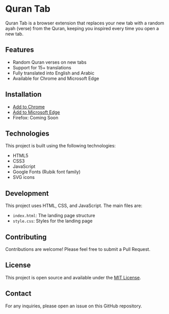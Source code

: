 # Quran Tab

Quran Tab is a browser extension that replaces your new tab with a random ayah (verse) from the Quran, keeping you inspired every time you open a new tab.

## Features

- Random Quran verses on new tabs
- Support for 15+ translations
- Fully translated into English and Arabic
- Available for Chrome and Microsoft Edge

## Installation

- [Add to Chrome](https://bit.ly/qt-chrome)
- [Add to Microsoft Edge](https://bit.ly/qt-edge)
- Firefox: Coming Soon

## Technologies

This project is built using the following technologies:

- HTML5
- CSS3
- JavaScript
- Google Fonts (Rubik font family)
- SVG icons

## Development

This project uses HTML, CSS, and JavaScript. The main files are:

- `index.html`: The landing page structure
- `style.css`: Styles for the landing page

## Contributing

Contributions are welcome! Please feel free to submit a Pull Request.

## License

This project is open source and available under the [MIT License](LICENSE).

## Contact

For any inquiries, please open an issue on this GitHub repository.
